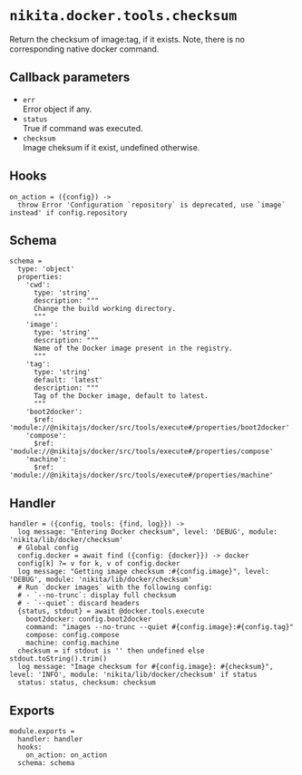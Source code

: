
# `nikita.docker.tools.checksum`

Return the checksum of image:tag, if it exists. Note, there is no corresponding
native docker command.

## Callback parameters

* `err`   
  Error object if any.
* `status`   
  True if command was executed.
* `checksum`   
  Image cheksum if it exist, undefined otherwise.

## Hooks

    on_action = ({config}) ->
      throw Error 'Configuration `repository` is deprecated, use `image` instead' if config.repository

## Schema

    schema =
      type: 'object'
      properties:
        'cwd':
          type: 'string'
          description: """
          Change the build working directory.
          """
        'image':
          type: 'string'
          description: """
          Name of the Docker image present in the registry.
          """
        'tag':
          type: 'string'
          default: 'latest'
          description: """
          Tag of the Docker image, default to latest.
          """
        'boot2docker':
          $ref: 'module://@nikitajs/docker/src/tools/execute#/properties/boot2docker'
        'compose':
          $ref: 'module://@nikitajs/docker/src/tools/execute#/properties/compose'
        'machine':
          $ref: 'module://@nikitajs/docker/src/tools/execute#/properties/machine'

## Handler

    handler = ({config, tools: {find, log}}) ->
      log message: "Entering Docker checksum", level: 'DEBUG', module: 'nikita/lib/docker/checksum'
      # Global config
      config.docker = await find ({config: {docker}}) -> docker
      config[k] ?= v for k, v of config.docker
      log message: "Getting image checksum :#{config.image}", level: 'DEBUG', module: 'nikita/lib/docker/checksum'
      # Run `docker images` with the following config:
      # - `--no-trunc`: display full checksum
      # - `--quiet`: discard headers
      {status, stdout} = await @docker.tools.execute
        boot2docker: config.boot2docker
        command: "images --no-trunc --quiet #{config.image}:#{config.tag}"
        compose: config.compose
        machine: config.machine
      checksum = if stdout is '' then undefined else stdout.toString().trim()
      log message: "Image checksum for #{config.image}: #{checksum}", level: 'INFO', module: 'nikita/lib/docker/checksum' if status
      status: status, checksum: checksum

## Exports

    module.exports =
      handler: handler
      hooks:
        on_action: on_action
      schema: schema
